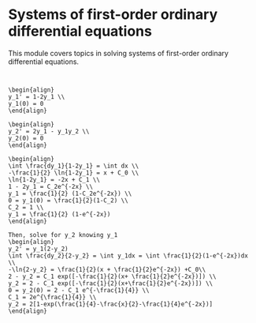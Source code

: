 # Systems of first-order ordinary differential equations

This module covers topics in solving systems of first-order ordinary
differential equations.

```{tableofcontents}
```


```{example} Solve the IVP 

\begin{align}
y_1' = 1-2y_1 \\
y_1(0) = 0 
\end{align}

\begin{align}
y_2' = 2y_1 - y_1y_2 \\
y_2(0) = 0 
\end{align}

\begin{align}
\int \frac{dy_1}{1-2y_1} = \int dx \\
-\frac{1}{2} \ln{1-2y_1} = x + C_0 \\
\ln{1-2y_1} = -2x + C_1 \\
1 - 2y_1 = C_2e^{-2x} \\
y_1 = \frac{1}{2} (1-C_2e^{-2x}) \\
0 = y_1(0) = \frac{1}{2}(1-C_2) \\
C_2 = 1 \\
y_1 = \frac{1}{2} (1-e^{-2x})
\end{align}

Then, solve for y_2 knowing y_1
\begin{align}
y_2' = y_1(2-y_2)
\int \frac{dy_2}{2-y_2} = \int y_1dx = \int \frac{1}{2}(1-e^{-2x})dx \\
-\ln{2-y_2} = \frac{1}{2}(x + \frac{1}{2}e^{-2x}) +C_0\\
2 - y_2 = C_1 exp([-\frac{1}{2}(x+ \frac{1}{2}e^{-2x})]) \\
y_2 = 2 - C_1 exp([-\frac{1}{2}(x+\frac{1}{2}e^{-2x})]) \\
0 = y_2(0) = 2 - C_1 e^{-\frac{1}{4}} \\
C_1 = 2e^{\frac{1}{4}} \\
y_2 = 2[1-exp(\frac{1}{4}-\frac{x}{2}-\frac{1}{4}e^{-2x})]
\end{align}